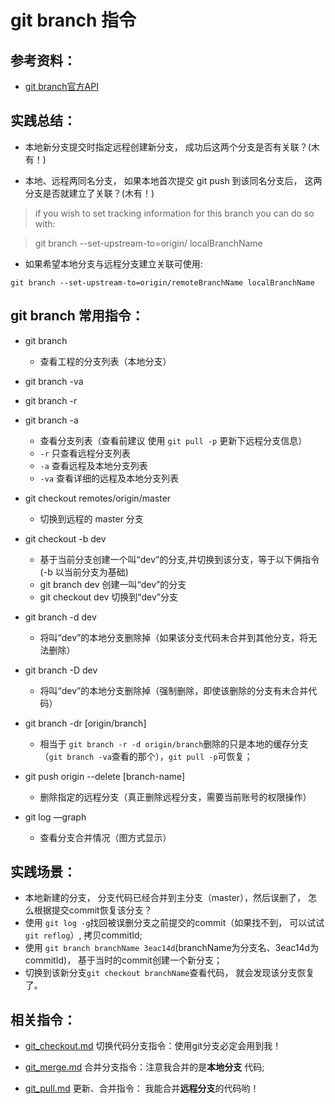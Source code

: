 # git branch 指令

## 参考资料：
* [git branch官方API](https://git-scm.com/docs/git-branch)

## 实践总结：
* 本地新分支提交时指定远程创建新分支， 成功后这两个分支是否有关联？(木有！)

* 本地、远程两同名分支， 如果本地首次提交 git push 到该同名分支后， 这两分支是否就建立了关联？(木有！)

> if you wish to set tracking information for this branch you can do so with:

> git branch --set-upstream-to=origin/<branch> localBranchName

* 如果希望本地分支与远程分支建立关联可使用:
```
git branch --set-upstream-to=origin/remoteBranchName localBranchName

```

## git branch 常用指令：
* git branch
	* 查看工程的分支列表（本地分支）

* git branch -va
* git branch -r
* git branch -a
	* 查看分支列表（查看前建议 使用 `git pull -p` 更新下远程分支信息）
	* `-r` 只查看远程分支列表
	* `-a` 查看远程及本地分支列表
	* `-va` 查看详细的远程及本地分支列表

* git checkout  remotes/origin/master
	* 切换到远程的 master 分支

* git checkout -b dev
	* 基于当前分支创建一个叫“dev”的分支,并切换到该分支，等于以下俩指令(-b 以当前分支为基础)
	* git branch dev   创建一叫“dev”的分支
	* git checkout dev  切换到“dev”分支

* git branch -d dev
	* 将叫“dev”的本地分支删除掉（如果该分支代码未合并到其他分支，将无法删除）

* git branch -D dev
	* 将叫“dev”的本地分支删除掉（强制删除，即使该删除的分支有未合并代码）

* git branch -dr [origin/branch]
  * 相当于 `git branch -r -d origin/branch`删除的只是本地的缓存分支（`git branch -va`查看的那个），`git pull -p`可恢复；

* git push origin --delete [branch-name]
 	* 删除指定的远程分支（真正删除远程分支，需要当前账号的权限操作）

* git log —graph  
	* 查看分支合并情况（图方式显示）

## 实践场景：
* 本地新建的分支， 分支代码已经合并到主分支（master），然后误删了， 怎么根据提交commit恢复该分支？
* 使用 `git log -g`找回被误删分支之前提交的commit（如果找不到， 可以试试`git reflog`）, 拷贝commitId;
* 使用 `git branch branchName 3eac14d`(branchName为分支名、3eac14d为 commitId)， 基于当时的commit创建一个新分支；
* 切换到该新分支`git checkout branchName`查看代码， 就会发现该分支恢复了。

## 相关指令：
* [git_checkout.md](https://github.com/wteam-xq/testGit/blob/master/learn_log/git_checkout.md)  切换代码分支指令：使用git分支必定会用到我！

* [git_merge.md](https://github.com/wteam-xq/testGit/blob/master/learn_log/git_merge.md) 合并分支指令：注意我合并的是**本地分支** 代码;

* [git_pull.md](https://github.com/wteam-xq/testGit/blob/master/learn_log/git_pull.md) 更新、合并指令： 我能合并**远程分支**的代码哟！
